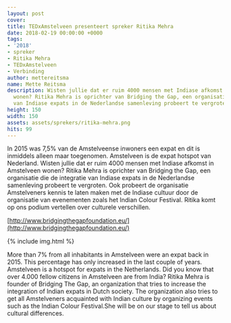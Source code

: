 ```yaml
---
layout: post
cover:
title: TEDxAmstelveen presenteert spreker Ritika Mehra
date: 2018-02-19 00:00:00 +0000
tags:
- '2018'
- spreker
- Ritika Mehra
- TEDxAmstelveen
- Verbinding
author: mettereitsma
name: Mette Reitsma
description: Wisten jullie dat er ruim 4000 mensen met Indiase afkomst in Amstelveen
  wonen? Ritika Mehra is oprichter van Bridging the Gap, een organisatie die de integratie
  van Indiase expats in de Nederlandse samenleving probeert te vergroten.
height: 150
width: 150
assets: assets/sprekers/ritika-mehra.png
hits: 99
---
```


In 2015 was 7,5% van de Amstelveense inwoners een expat en dit is inmiddels alleen maar toegenomen. Amstelveen is de expat hotspot van Nederland. Wisten jullie dat er ruim 4000 mensen met Indiase afkomst in Amstelveen wonen? Ritika Mehra is oprichter van Bridging the Gap, een organisatie die de integratie van Indiase expats in de Nederlandse samenleving probeert te vergroten. Ook probeert de organisatie Amstelveners kennis te laten maken met de Indiase cultuur door de organisatie van evenementen zoals het Indian Colour Festival. Ritika komt op ons podium vertellen over culturele verschillen.

[http://www.bridgingthegapfoundation.eu/](http://www.bridgingthegapfoundation.eu/)

{% include img.html %}

More than 7% from all inhabitants in Amstelveen were an expat back in 2015. This percentage has only increased in the last couple of years. Amstelveen is a hotspot for expats in the Netherlands.
Did you know that over 4.000 fellow citizens in Amstelveen are from India? Ritika Mehra is founder of Bridging The Gap, an organization that tries to increase the integration of Indian expats in Dutch society.
The organization also tries to get all Amstelveners acquainted with Indian culture by organizing events such as the Indian Colour Festival.She will be on our stage to tell us about cultural differences.
